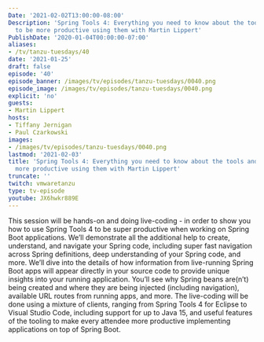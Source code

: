 ```yaml
---
Date: '2021-02-02T13:00:00-08:00'
Description: 'Spring Tools 4: Everything you need to know about the tools and how
  to be more productive using them with Martin Lippert'
PublishDate: '2020-01-04T00:00:00-07:00'
aliases:
- /tv/tanzu-tuesdays/40
date: '2021-01-25'
draft: false
episode: '40'
episode_banner: /images/tv/episodes/tanzu-tuesdays/0040.png
episode_image: /images/tv/episodes/tanzu-tuesdays/0040.png
explicit: 'no'
guests:
- Martin Lippert
hosts:
- Tiffany Jernigan
- Paul Czarkowski
images:
- /images/tv/episodes/tanzu-tuesdays/0040.png
lastmod: '2021-02-03'
title: 'Spring Tools 4: Everything you need to know about the tools and how to be
  more productive using them with Martin Lippert'
truncate: ''
twitch: vmwaretanzu
type: tv-episode
youtube: JX6hwkr889E
---
```


This session will be hands-on and doing live-coding - in order to show you how to use Spring Tools 4 to be super productive when working on Spring Boot applications. We’ll demonstrate all the additional help to create, understand, and navigate your Spring code, including super fast navigation across Spring definitions, deep understanding of your Spring code, and more. We’ll dive into the details of how information from live-running Spring Boot apps will appear directly in your source code to provide unique insights into your running application. You’ll see why Spring beans are(n’t) being created and where they are being injected (including navigation), available URL routes from running apps, and more. The live-coding will be done using a mixture of clients, ranging from Spring Tools 4 for Eclipse to Visual Studio Code, including support for up to Java 15, and useful features of the tooling to make every attendee more productive implementing applications on top of Spring Boot.